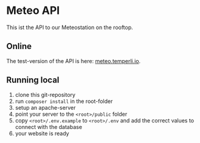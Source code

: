 # Meteo API

This ist the API to our Meteostation on the rooftop.

## Online

The test-version of the API is here: [meteo.temperli.io](https://meteo.temperli.io/).

## Running local

1) clone this git-repository
2) run `composer install` in the root-folder
3) setup an apache-server
4) point your server to the `<root>/public` folder
5) copy `<root>/.env.example` to `<root>/.env` and add the correct values to connect with the database
6) your website is ready
